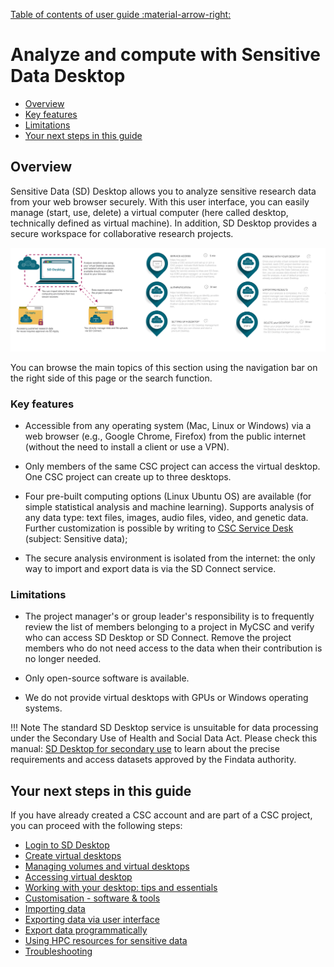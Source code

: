 [Table of contents of user guide :material-arrow-right:](sd-services-toc.md)

# Analyze and compute with Sensitive Data Desktop


- [Overview](#overview)
- [Key features](#key-features)
- [Limitations](#limitations)
- [Your next steps in this guide](#your-next-steps-in-this-guide)


## Overview

Sensitive Data (SD) Desktop allows you to analyze sensitive research data from your web browser securely. With this user interface, you can easily manage (start, use, delete) a virtual computer (here called desktop, technically defined as virtual machine). In addition, SD Desktop provides a secure workspace for collaborative research projects. 

[![Desktop-overview](images/desktop/desktop_overviewnew1.png)](images/desktop/desktop_overviewnew1.png)

You can browse the main topics of this section using the navigation bar on the right side of this page or the search function.


### Key features

* Accessible from any operating system (Mac, Linux or Windows) via a web browser (e.g., Google Chrome, Firefox) from the public internet (without the need to install a client or use a VPN).

* Only members of the same CSC project can access the virtual desktop. One CSC project can create up to three desktops. 

* Four pre-built computing options (Linux Ubuntu OS) are available (for simple statistical analysis and machine learning).  Supports analysis of any data type: text files, images, audio files, video, and genetic data. Further customization is possible by writing to [CSC Service Desk](../../support/contact.md) (subject: Sensitive data);

* The secure analysis environment is isolated from the internet: the only way to import and export data is via the SD Connect service.


### Limitations

* The project manager's or group leader's responsibility is to frequently review the list of members belonging to a project in MyCSC and verify who can access SD Desktop or SD Connect. Remove the project members who do not need access to the data when their contribution is no longer needed.

* Only open-source software is available.

* We do not provide virtual desktops with GPUs or Windows operating systems. 

!!! Note 
    The standard SD Desktop service is unsuitable for data processing under the Secondary Use of Health and Social Data Act. Please check this manual: [SD Desktop for secondary use](./sd-desktop-audited.md) to learn about the precise requirements and access datasets approved by the Findata authority.


## Your next steps in this guide

If you have already created a CSC account and are part of a CSC project, you can proceed with the following steps:

* [Login to SD Desktop](./sd-desktop-login.md)
* [Create virtual desktops](./sd-desktop-create.md)
* [Managing volumes and virtual desktops](./sd-desktop-manage.md)
* [Accessing virtual desktop](./sd-desktop-access-vm.md)
* [Working with your desktop: tips and essentials](./sd-desktop-working.md)
* [Customisation - software & tools](./sd-desktop-software.md)
* [Importing data ](./sd-desktop-access.md)
* [Exporting data  via user interface](./sd-desktop-export.md)
* [Export data programmatically](./sd-desktop-export-commandline.md)
* [Using HPC resources for sensitive data](./tutorials/sdsi.md)
* [Troubleshooting](./sd-desktop-troubleshooting.md)

